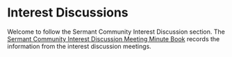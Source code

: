 # Interest Discussions
Welcome to follow the Sermant Community Interest Discussion section. The [Sermant Community Interest Discussion 
Meeting Minute Book](https://docs.google.com/document/d/11Ln1MzOil0JjkM8SEeaJPukumIFyM_eG_u9WMQyke4c/edit) records 
the information from the interest discussion meetings.



